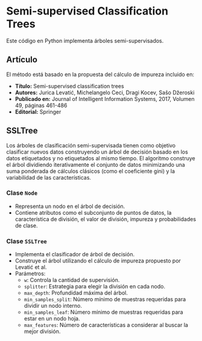 # Semi-supervised Classification Trees

Este código en Python implementa árboles semi-supervisados.

## Artículo
El método está basado en la propuesta del cálculo de impureza incluido en:

- **Título:** Semi-supervised classification trees
- **Autores:** Jurica Levatić, Michelangelo Ceci, Dragi Kocev, Sašo Džeroski
- **Publicado en:** Journal of Intelligent Information Systems, 2017, Volumen 49, páginas 461-486
- **Editorial:** Springer

## SSLTree

Los árboles de clasificación semi-supervisada tienen como objetivo clasificar nuevos datos construyendo un árbol de 
decisión basado en los datos etiquetados y no etiquetados al mismo tiempo. El algoritmo construye el árbol dividiendo
iterativamente el conjunto de datos minimizando una suma ponderada de cálculos clásicos (como el coeficiente gini) y 
la variabilidad de las características.

### Clase `Node`
- Representa un nodo en el árbol de decisión.
- Contiene atributos como el subconjunto de puntos de datos, la característica de división, el valor de división, impureza y probabilidades de clase.

### Clase `SSLTree`
- Implementa el clasificador de árbol de decisión.
- Construye el árbol utilizando el cálculo de impureza propuesto por Levatić et al.
- Parámetros:
  - `w`: Controla la cantidad de supervisión.
  - `splitter`: Estrategia para elegir la división en cada nodo.
  - `max_depth`: Profundidad máxima del árbol.
  - `min_samples_split`: Número mínimo de muestras requeridas para dividir un nodo interno.
  - `min_samples_leaf`: Número mínimo de muestras requeridas para estar en un nodo hoja.
  - `max_features`: Número de características a considerar al buscar la mejor división.


